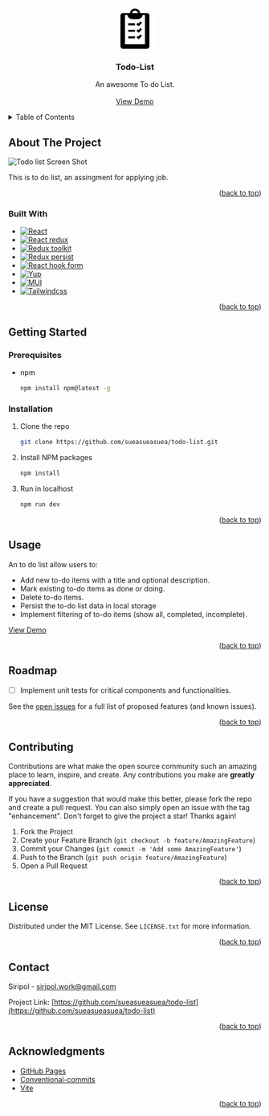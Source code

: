 <a name="readme-top"></a>

<!-- PROJECT LOGO -->
<br />
<div align="center">
  <a href="https://github.com/sueasueasuea/todo-list">
    <img src="/src/assets/to-do-list.svg" alt="Logo" width="80" height="80">
  </a>

  <h3 align="center">Todo-List</h3>

  <p align="center">
    An awesome To do List.
    <br />
    <br />
    <a href="https://sueasueasuea.github.io/todo-list/">View Demo</a>
  </p>
</div>

<!-- TABLE OF CONTENTS -->
<details>
  <summary>Table of Contents</summary>
  <ol>
    <li>
      <a href="#about-the-project">About The Project</a>
      <ul>
        <li><a href="#built-with">Built With</a></li>
      </ul>
    </li>
    <li>
      <a href="#getting-started">Getting Started</a>
      <ul>
        <li><a href="#prerequisites">Prerequisites</a></li>
        <li><a href="#installation">Installation</a></li>
      </ul>
    </li>
    <li><a href="#usage">Usage</a></li>
    <li><a href="#roadmap">Roadmap</a></li>
    <li><a href="#contributing">Contributing</a></li>
    <li><a href="#license">License</a></li>
    <li><a href="#contact">Contact</a></li>
    <li><a href="#acknowledgments">Acknowledgments</a></li>
  </ol>
</details>

<!-- ABOUT THE PROJECT -->

## About The Project

![Todo list Screen Shot](https://img5.pic.in.th/file/secure-sv1/Screenshot-2567-05-05-at-21.48.47.png)

This is to do list, an assingment for applying job.

<p align="right">(<a href="#readme-top">back to top</a>)</p>

### Built With

- [![React][React.js]][React-url]
- [![React redux][React-redux.com]][React-redux-url]
- [![Redux toolkit][Redux-toolkit.com]][Redux-toolkit-url]
- [![Redux persist][Redux-persist.com]][Redux-persist-url]
- [![React hook form][React-hook-form.com]][React-hook-form-url]
- [![Yup][Yup.com]][Yup-url]
- [![MUI][Mui.com]][Mui-url]
- [![Tailwindcss][Tailwindcss.com]][Tailwindcss-url]

<p align="right">(<a href="#readme-top">back to top</a>)</p>

<!-- GETTING STARTED -->

## Getting Started

### Prerequisites

- npm
  ```sh
  npm install npm@latest -g
  ```

### Installation

1. Clone the repo
   ```sh
   git clone https://github.com/sueasueasuea/todo-list.git
   ```
2. Install NPM packages
   ```sh
   npm install
   ```
3. Run in localhost
   ```sh
   npm run dev
   ```

<p align="right">(<a href="#readme-top">back to top</a>)</p>

<!-- USAGE EXAMPLES -->

## Usage

An to do list allow users to:

- Add new to-do items with a title and optional description.
- Mark existing to-do items as done or doing.
- Delete to-do items.
- Persist the to-do list data in local storage
- Implement filtering of to-do items (show all, completed, incomplete).

<a href="https://sueasueasuea.github.io/todo-list/">View Demo</a>

<p align="right">(<a href="#readme-top">back to top</a>)</p>

## Roadmap

- [ ] Implement unit tests for critical components and functionalities.

See the [open issues](https://github.com/sueasueasuea/todo-list/issues) for a full list of proposed features (and known issues).

<p align="right">(<a href="#readme-top">back to top</a>)</p>

<!-- CONTRIBUTING -->

## Contributing

Contributions are what make the open source community such an amazing place to learn, inspire, and create. Any contributions you make are **greatly appreciated**.

If you have a suggestion that would make this better, please fork the repo and create a pull request. You can also simply open an issue with the tag "enhancement".
Don't forget to give the project a star! Thanks again!

1. Fork the Project
2. Create your Feature Branch (`git checkout -b feature/AmazingFeature`)
3. Commit your Changes (`git commit -m 'Add some AmazingFeature'`)
4. Push to the Branch (`git push origin feature/AmazingFeature`)
5. Open a Pull Request

<p align="right">(<a href="#readme-top">back to top</a>)</p>

<!-- LICENSE -->

## License

Distributed under the MIT License. See `LICENSE.txt` for more information.

<p align="right">(<a href="#readme-top">back to top</a>)</p>

<!-- CONTACT -->

## Contact

Siripol - siripol.work@gmail.com

Project Link: [https://github.com/sueasueasuea/todo-list](https://github.com/sueasueasuea/todo-list)

<p align="right">(<a href="#readme-top">back to top</a>)</p>

<!-- ACKNOWLEDGMENTS -->

## Acknowledgments

- [GitHub Pages](https://pages.github.com)
- [Conventional-commits](https://www.borntodev.com/2023/01/30/conventional-commits/)
- [Vite](https://vitejs.dev/)

<p align="right">(<a href="#readme-top">back to top</a>)</p>

<!-- MARKDOWN LINKS & IMAGES -->
<!-- https://www.markdownguide.org/basic-syntax/#reference-style-links -->

[React.js]: https://img.shields.io/badge/React-20232A?style=for-the-badge&logo=react&logoColor=61DAFB
[React-url]: https://reactjs.org/
[React-redux.com]: https://img.shields.io/badge/React%20Redux-000000?style=for-the-badge&logo=redux&logoColor=764ABC
[React-redux-url]: https://react-redux.js.org/
[Redux-toolkit.com]: https://img.shields.io/badge/Redux%20toolkit-000000?style=for-the-badge&logo=redux&logoColor=764ABC
[Redux-toolkit-url]: https://redux-toolkit.js.org/
[Redux-persist.com]: https://img.shields.io/badge/Redux%20Persist-000000?style=for-the-badge&logo=redux&logoColor=764ABC
[Redux-persist-url]: https://github.com/rt2zz/redux-persist
[React-hook-form.com]: https://img.shields.io/badge/Redux%20Hook%20Form-000000?style=for-the-badge&logo=reacthookform&logoColor=EC5990
[React-hook-form-url]: https://react-hook-form.com/
[Yup.com]: https://img.shields.io/badge/Yup-000000?style=for-the-badge
[Yup-url]: https://github.com/jquense/yup
[Mui.com]: https://img.shields.io/badge/Mui-000000?style=for-the-badge&logo=mui&logoColor=007FFF
[Mui-url]: https://mui.com/
[Tailwindcss.com]: https://img.shields.io/badge/Tailwindcss-000000?style=for-the-badge&logo=tailwindcss&logoColor=06B6D4
[Tailwindcss-url]: https://tailwindcss.com/
